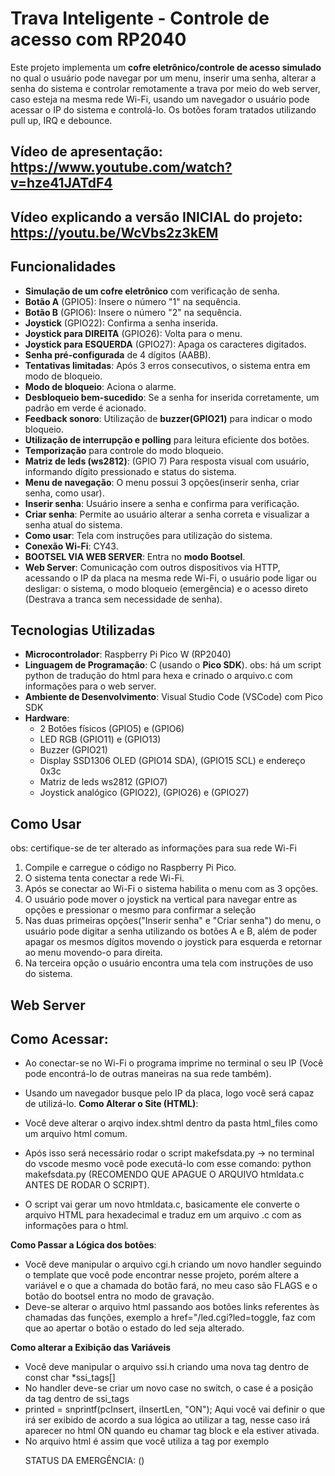 # Trava Inteligente - Controle de acesso com RP2040

Este projeto implementa um **cofre eletrônico/controle de acesso simulado** no qual o usuário pode navegar por um menu, inserir uma senha, alterar a senha do sistema e controlar remotamente a trava por meio do web server, caso esteja na mesma rede Wi-Fi, usando um navegador o usuário pode acessar o IP do sistema e controlá-lo. Os botões foram tratados utilizando pull up, IRQ e debounce.
## Vídeo de apresentação: https://www.youtube.com/watch?v=hze41JATdF4
## Vídeo explicando a versão INICIAL do projeto: https://youtu.be/WcVbs2z3kEM

## Funcionalidades

- **Simulação de um cofre eletrônico** com verificação de senha.
- **Botão A** (GPIO5): Insere o número "1" na sequência.
- **Botão B** (GPIO6): Insere o número "2" na sequência.
- **Joystick** (GPIO22): Confirma a senha inserida.
- **Joystick para DIREITA** (GPIO26): Volta para o menu.
- **Joystick para ESQUERDA** (GPIO27): Apaga os caracteres digitados.
- **Senha pré-configurada** de 4 dígitos (AABB).
- **Tentativas limitadas**: Após 3 erros consecutivos, o sistema entra em modo de bloqueio.
- **Modo de bloqueio**: Aciona o alarme.
- **Desbloqueio bem-sucedido**: Se a senha for inserida corretamente, um padrão em verde é acionado.
- **Feedback sonoro**: Utilização de **buzzer(GPIO21)** para indicar o modo bloqueio.
- **Utilização de interrupção e polling** para leitura eficiente dos botões.
- **Temporização** para controle do modo bloqueio.
- **Matriz de leds (ws2812)**: (GPIO 7) Para resposta visual com usuário, informando dígito pressionado e status do sistema.
- **Menu de navegação**: O menu possui 3 opções(inserir senha, criar senha, como usar).
- **Inserir senha**: Usuário insere a senha e confirma para verificação.
- **Criar senha**: Permite ao usuário alterar a senha correta e visualizar a senha atual do sistema.
- **Como usar**: Tela com instruções para utilização do sistema.
- **Conexão Wi-Fi**: CY43.
- **BOOTSEL VIA WEB SERVER**: Entra no **modo Bootsel**.
- **Web Server**: Comunicação com outros dispositivos via HTTP, acessando o IP da placa na mesma rede Wi-Fi, o usuário pode ligar ou desligar: o sistema, o modo bloqueio (emergência) e o acesso direto (Destrava a tranca sem necessidade de senha).

## Tecnologias Utilizadas

- **Microcontrolador**: Raspberry Pi Pico W (RP2040)
- **Linguagem de Programação**: C (usando o **Pico SDK**). obs: há um script python de tradução do html para hexa e crinado o arquivo.c com informações para o web server.
- **Ambiente de Desenvolvimento**: Visual Studio Code (VSCode) com Pico SDK
- **Hardware**:
  - 2 Botões físicos (GPIO5) e (GPIO6)
  - LED RGB (GPIO11) e (GPIO13)
  - Buzzer (GPIO21)
  - Display SSD1306 OLED (GPIO14 SDA), (GPIO15 SCL) e endereço 0x3c
  - Matriz de leds ws2812 (GPIO7)
  - Joystick analógico (GPIO22), (GPIO26) e (GPIO27)

## Como Usar

obs: certifique-se de ter alterado as informações para sua rede Wi-Fi 
1. Compile e carregue o código no Raspberry Pi Pico.
2. O sistema tenta conectar a rede Wi-Fi.
3. Após se conectar ao Wi-Fi o sistema habilita o menu com as 3 opções.
4. O usuário pode mover o joystick na vertical para navegar entre as opções e pressionar o mesmo para confirmar a seleção
5. Nas duas primeiras opções("Inserir senha" e "Criar senha") do menu, o usuário pode digitar a senha utilizando os botões A e B, além de poder apagar os mesmos dígitos movendo o joystick para esquerda e retornar ao menu movendo-o para direita.
6. Na terceira opção o usuário encontra uma tela com instruções de uso do sistema.

## Web Server ##

## Como Acessar:
  - Ao conectar-se no Wi-Fi o programa imprime no terminal o seu IP (Você pode encontrá-lo de outras maneiras na sua rede também).
  - Usando um navegador busque pelo IP da placa, logo você será capaz de utilizá-lo.
**Como Alterar o Site (HTML)**:

  - Você deve alterar o arqivo index.shtml dentro da pasta html_files como um arquivo html comum.
  - Após isso será necessário rodar o script makefsdata.py -> no terminal do vscode mesmo você pode executá-lo com esse comando: python makefsdata.py (RECOMENDO QUE APAGUE O ARQUIVO htmldata.c ANTES DE RODAR O SCRIPT).
  - O script vai gerar um novo htmldata.c, basicamente ele converte o arquivo HTML para hexadecimal e traduz em um arquivo .c com as informações para o html.
    
**Como Passar a Lógica dos botões**:
  - Você deve manipular o arquivo cgi.h criando um novo handler seguindo o template que você pode encontrar nesse projeto, porém altere a variável e o que a chamada do botão fará, no meu caso são FLAGS e o botão do bootsel entra no modo de gravação.
  - Deve-se alterar o arquivo html passando aos botões links referentes às chamadas das funções, exemplo a href="/led.cgi?led=toggle, faz com que ao apertar o botão o estado do led seja alterado.

**Como alterar a Exibição das Variáveis**
  - Você deve manipular o arquivo ssi.h criando uma nova tag dentro de const char *ssi_tags[]
  - No handler deve-se criar um novo case no switch, o case é a posição da tag dentro de ssi_tags
  - printed = snprintf(pcInsert, iInsertLen, "ON"); Aqui você vai definir o que irá ser exibido de acordo a sua lógica ao utilizar a tag, nesse caso irá aparecer no html ON quando eu chamar tag block e ela estiver ativada.
  - No arquivo html é assim que você utiliza a tag por exemplo <p>STATUS DA EMERGÊNCIA: (<!-- #block -->)</p>

